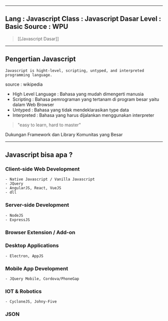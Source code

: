 
---
Lang    : Javascript
Class   : Javascript Dasar
Level   : Basic
Source  : WPU
---
> [[Javascript Dasar]]

---
## Pengertian Javascript
```
Javascript is hight-level, scripting, untyped, and interpreted programming language.
```
source : wikipedia

- High Level Language : Bahasa yang mudah dimengerti manusia
- Scripting : Bahasa pemrograman yang tertanam di program besar yaitu dalam Web Browser
- Untyped : Bahasa yang tidak mendeklarasikan type data
- Interpreted : Bahasa yang harus dijalankan menggunakan interpreter

>"easy to learn, hard to master"

Dukungan Framework dan Library
Komunitas yang Besar

---
## Javascript bisa apa ?

### Client-side Web Development
	- Native Javascript / Vanilla Javascript
	- JQuery
	- AngularJS, React, VueJS
	- dll

### Server-side Development
	- NodeJS
	- ExpressJS

### Browser Extension / Add-on

### Desktop Applications
	- Electron, AppJS

### Mobile App Development
	- JQuery Mobile, Cordova/PhoneGap

### IOT & Robotics
	- CycloneJS, Johny-Five

### JSON




